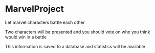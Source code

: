 # MarvelProject
Let marvel characters battle each other

Two characters will be presented and you should vote on who you think would win in a battle

This information is saved to a database and statistics will be available
